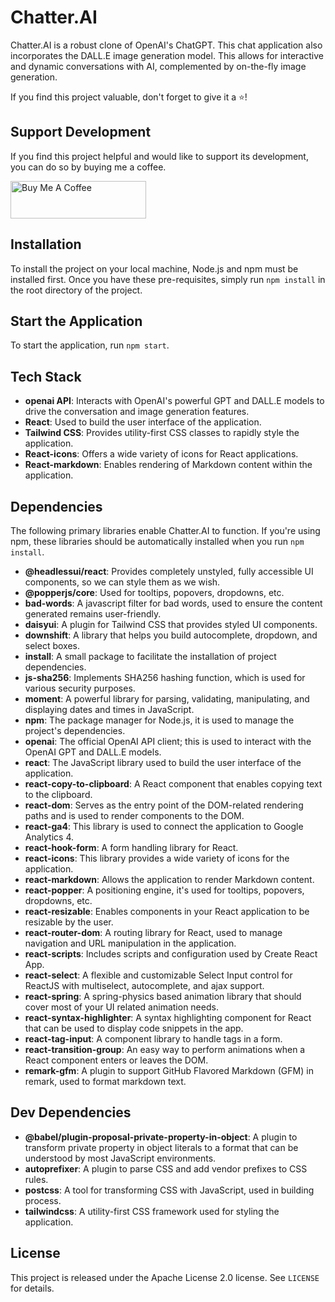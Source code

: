 # Chatter.AI

Chatter.AI is a robust clone of OpenAI's ChatGPT. This chat application also incorporates the DALL.E image generation model. This allows for interactive and dynamic conversations with AI, complemented by on-the-fly image generation.

If you find this project valuable, don't forget to give it a ⭐!

## Support Development

If you find this project helpful and would like to support its development, you can do so by buying me a coffee.

<a href="https://www.buymeacoffee.com/dioveloper" target="_blank"><img src="https://cdn.buymeacoffee.com/buttons/v2/default-yellow.png" alt="Buy Me A Coffee" style="height: 60px !important;width: 217px !important;" ></a>

## Installation

To install the project on your local machine, Node.js and npm must be installed first. Once you have these pre-requisites, simply run `npm install` in the root directory of the project.

## Start the Application

To start the application, run `npm start`.

## Tech Stack

- **openai API**: Interacts with OpenAI's powerful GPT and DALL.E models to drive the conversation and image generation features.
- **React**: Used to build the user interface of the application.
- **Tailwind CSS**: Provides utility-first CSS classes to rapidly style the application.
- **React-icons**: Offers a wide variety of icons for React applications.
- **React-markdown**: Enables rendering of Markdown content within the application.

## Dependencies

The following primary libraries enable Chatter.AI to function. If you're using npm, these libraries should be automatically installed when you run `npm install`.

- **@headlessui/react**: Provides completely unstyled, fully accessible UI components, so we can style them as we wish.
- **@popperjs/core**: Used for tooltips, popovers, dropdowns, etc.
- **bad-words**: A javascript filter for bad words, used to ensure the content generated remains user-friendly.
- **daisyui**: A plugin for Tailwind CSS that provides styled UI components.
- **downshift**: A library that helps you build autocomplete, dropdown, and select boxes.
- **install**: A small package to facilitate the installation of project dependencies.
- **js-sha256**: Implements SHA256 hashing function, which is used for various security purposes.
- **moment**: A powerful library for parsing, validating, manipulating, and displaying dates and times in JavaScript.
- **npm**: The package manager for Node.js, it is used to manage the project's dependencies.
- **openai**: The official OpenAI API client; this is used to interact with the OpenAI GPT and DALL.E models.
- **react**: The JavaScript library used to build the user interface of the application.
- **react-copy-to-clipboard**: A React component that enables copying text to the clipboard.
- **react-dom**: Serves as the entry point of the DOM-related rendering paths and is used to render components to the DOM.
- **react-ga4**: This library is used to connect the application to Google Analytics 4.
- **react-hook-form**: A form handling library for React.
- **react-icons**: This library provides a wide variety of icons for the application.
- **react-markdown**: Allows the application to render Markdown content.
- **react-popper**: A positioning engine, it's used for tooltips, popovers, dropdowns, etc.
- **react-resizable**: Enables components in your React application to be resizable by the user.
- **react-router-dom**: A routing library for React, used to manage navigation and URL manipulation in the application.
- **react-scripts**: Includes scripts and configuration used by Create React App.
- **react-select**: A flexible and customizable Select Input control for ReactJS with multiselect, autocomplete, and ajax support.
- **react-spring**: A spring-physics based animation library that should cover most of your UI related animation needs.
- **react-syntax-highlighter**: A syntax highlighting component for React that can be used to display code snippets in the app.
- **react-tag-input**: A component library to handle tags in a form.
- **react-transition-group**: An easy way to perform animations when a React component enters or leaves the DOM.
- **remark-gfm**: A plugin to support GitHub Flavored Markdown (GFM) in remark, used to format markdown text.

## Dev Dependencies

- **@babel/plugin-proposal-private-property-in-object**: A plugin to transform private property in object literals to a format that can be understood by most JavaScript environments.
- **autoprefixer**: A plugin to parse CSS and add vendor prefixes to CSS rules.
- **postcss**: A tool for transforming CSS with JavaScript, used in building process.
- **tailwindcss**: A utility-first CSS framework used for styling the application.

## License

This project is released under the Apache License 2.0 license. See `LICENSE` for details.
